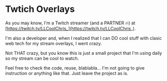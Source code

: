 # Twtich Overlays

As you may know, I'm a Twitch streamer (and a PARTNER 🔥) at [https://twitch.tv/LLCoolChris_](https://twitch.tv/LLCoolChris_).

I'm also a developer and, when I realized that I can DO cool stuff with clasic web tech for my stream overlays, I went crazy.

Not THAT crazy, but you know this is just a small project that I'm using daily so my stream can be cool to watch.

Feel free to check the code, reuse, blablabla... I'm not going to give instruction or anything like that. Just leave the project as is.

